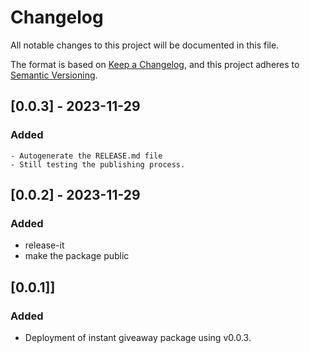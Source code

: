 # Changelog

All notable changes to this project will be documented in this file.

The format is based on [Keep a Changelog](https://keepachangelog.com/en/1.0.0/),
and this project adheres to
[Semantic Versioning](https://semver.org/spec/v2.0.0.html).

## [0.0.3] - 2023-11-29
### Added
    - Autogenerate the RELEASE.md file
    - Still testing the publishing process.

## [0.0.2] - 2023-11-29

### Added

- release-it
- make the package public

## [0.0.1]]

### Added

- Deployment of instant giveaway package using v0.0.3.
